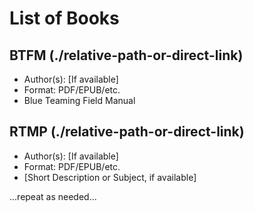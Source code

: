# List of Books

## BTFM (./relative-path-or-direct-link)
- Author(s): [If available]
- Format: PDF/EPUB/etc.
- Blue Teaming Field Manual

## RTMP (./relative-path-or-direct-link)
- Author(s): [If available]
- Format: PDF/EPUB/etc.
- [Short Description or Subject, if available]

...repeat as needed...

